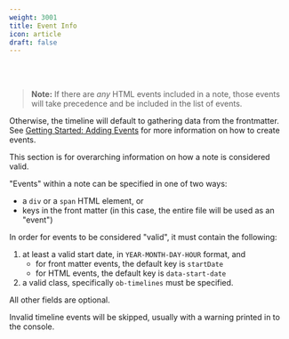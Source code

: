```yaml
---
weight: 3001
title: Event Info
icon: article
draft: false
---
```


<br></br>

> **Note:** If there are *any* HTML events included in a note, those events will take precedence and be included in the list of events. 

Otherwise, the timeline will default to gathering data from the frontmatter. See [Getting Started: Adding Events](../02_guides/01_getting_started/02_adding_events.md) for more information on how to create events. 

This section is for overarching information on how a note is considered valid.

"Events" within a note can be specified in one of two ways:
  - a `div` or a `span` HTML element, or
  - keys in the front matter (in this case, the entire file will be used as an "event")

In order for events to be considered "valid", it must contain the following: 
1) at least a valid start date, in `YEAR-MONTH-DAY-HOUR` format, and
    - for front matter events, the default key is `startDate`
    - for HTML events, the default key is `data-start-date`
2) a valid class, specifically `ob-timelines` must be specified.

All other fields are optional.

Invalid timeline events will be skipped, usually with a warning printed in to the console.
